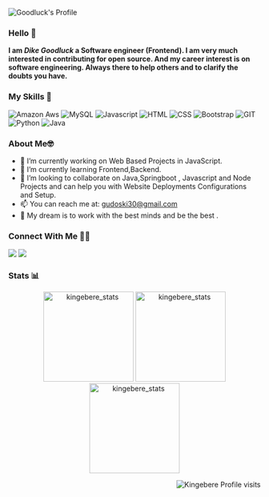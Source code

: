 ![Goodluck's Profile ](https://avatars.githubusercontent.com/u/35135237?v=4)
### Hello 👋
__I am *Dike Goodluck* a Software engineer (Frontend). I am very much interested in contributing for open source. And my career interest is on software engineering. Always there to help others and to clarify the doubts you have.__

### My Skills 🚀
![Amazon Aws](https://img.shields.io/badge/amazon-aws.svg?style=for-the-badge&logo=amazon-aws&color=232F3E)
![MySQL](https://img.shields.io/badge/mysql-%4479A1.svg?style=for-the-badge&logo=mysql&logoColor=white&color=4479A1)
![Javascript](https://img.shields.io/badge/javscript-%F7DF1E.svg?style=for-the-badge&logo=javascript&logoColor=black&color=F7DF1E)
![HTML](https://img.shields.io/badge/html5-%3776AB.svg?style=for-the-badge&logo=html5&logoColor=white&color=E34F26)
![CSS](https://img.shields.io/badge/css3-%1572B6.svg?style=for-the-badge&logo=css3&logoColor=white&color=1572B6)
![Bootstrap](https://img.shields.io/badge/bootstrap-%3776AB.svg?style=for-the-badge&logo=bootstrap&logoColor=white&color=563D7C)
![GIT](https://img.shields.io/badge/git-%3776AB.svg?style=for-the-badge&logo=git&logoColor=white&color=F05032)
![Python](https://img.shields.io/badge/python-%3776AB.svg?style=for-the-badge&logo=python&logoColor=white&color=3776AB)
![Java](https://img.shields.io/badge/java-%7396.svg?style=for-the-badge&logo=java&logoColor=white&color=007396)


### About Me🤓

- 🔭 I’m currently working on Web Based Projects in JavaScript.
- 🌱 I’m currently learning Frontend,Backend.
- 👯 I’m looking to collaborate on Java,Springboot , Javascript and Node Projects and can help you with Website Deployments Configurations and Setup.
- 📫 You can reach me at: <a href="mailto:gudoski30@gmail.com">gudoski30@gmail.com</a>
- 💭 My dream is to work with the best minds and be the best .

### Connect With Me 🤝🤝
[<img src="https://img.shields.io/badge/Dike-%230077B5.svg?&style=for-the-badge&logo=linkedin&logoColor=white" />](https://www.linkedin.com/in/goodluck-dike)
[<img src = "https://img.shields.io/badge/Dike-%2320A1F1.svg?&style=for-the-badge&logo=twitter&logoColor=white">](https://twitter.com/goodluckdike3)

### Stats 📊
<p align="center"> 
  <img height="180em" src="https://github-readme-stats.vercel.app/api?username=kingebere&show_icons=true" alt="kingebere_stats" /> 
  <img height="180em" src="https://github-readme-stats.vercel.app/api/top-langs/?username=kingebere&layout=compact" alt="kingebere_stats" />
  <img height="180em" src="https://github-readme-streak-stats.herokuapp.com/?user=kingebere&" alt="kingebere_stats"/>
</p>
<p align="right"> <img src="https://komarev.com/ghpvc/?username=kingebere" alt="Kingebere Profile visits" /></p>

